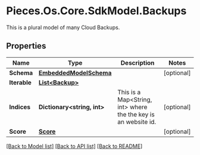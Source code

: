 # Pieces.Os.Core.SdkModel.Backups
This is a plural model of many Cloud Backups.

## Properties

Name | Type | Description | Notes
------------ | ------------- | ------------- | -------------
**Schema** | [**EmbeddedModelSchema**](EmbeddedModelSchema.md) |  | [optional] 
**Iterable** | [**List&lt;Backup&gt;**](Backup.md) |  | 
**Indices** | **Dictionary&lt;string, int&gt;** | This is a Map&lt;String, int&gt; where the the key is an website id. | [optional] 
**Score** | [**Score**](Score.md) |  | [optional] 

[[Back to Model list]](../README.md#documentation-for-models) [[Back to API list]](../README.md#documentation-for-api-endpoints) [[Back to README]](../README.md)


